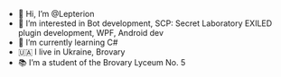 - 👋 Hi, I’m @Lepterion
- 👀 I’m interested in Bot development, SCP: Secret Laboratory EXILED plugin development, WPF, Android dev
- 🌱 I’m currently learning C#
- 🇺🇦 I live in Ukraine, Brovary
- 📚 I’m a student of the Brovary Lyceum No. 5

<!---
Lepterion/Lepterion is a ✨ special ✨ repository because its `README.md` (this file) appears on your GitHub profile.
You can click the Preview link to take a look at your changes.
--->

